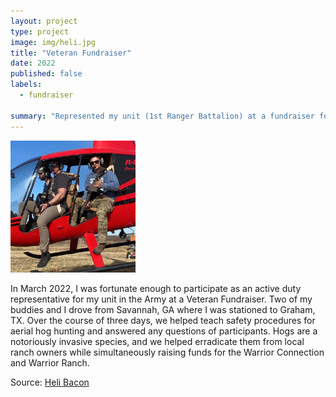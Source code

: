 ```yaml
---
layout: project
type: project
image: img/heli.jpg
title: "Veteran Fundraiser"
date: 2022
published: false
labels:
  - fundraiser

summary: "Represented my unit (1st Ranger Battalion) at a fundraiser for the Warrior Connection & The Warrior Ranch"
---
```

<div class="text-center p-4">
  <img width="200px" src="../img/heli.jpg" class="img-thumbnail" >
</div>

In March 2022, I was fortunate enough to participate as an active duty representative for my unit in the Army at a Veteran Fundraiser. Two of my buddies and I drove from Savannah, GA where I was stationed to Graham, TX. Over the course of three days, we helped teach safety procedures for aerial hog hunting and answered any questions of participants. Hogs are a notoriously invasive species, and we helped erradicate them from local ranch owners while simultaneously raising funds for the Warrior Connection and Warrior Ranch.

Source: <a href="https://visitgrahamtexas.com/event/heli-bacon-helicopter-hog-hunt-fundraiser/"><i class="large github icon "></i>Heli Bacon</a>

